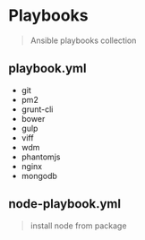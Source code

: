 # Playbooks
> Ansible playbooks collection

## playbook.yml

* git
* pm2
* grunt-cli
* bower
* gulp
* viff
* wdm
* phantomjs
* nginx
* mongodb

## node-playbook.yml
> install node from package

